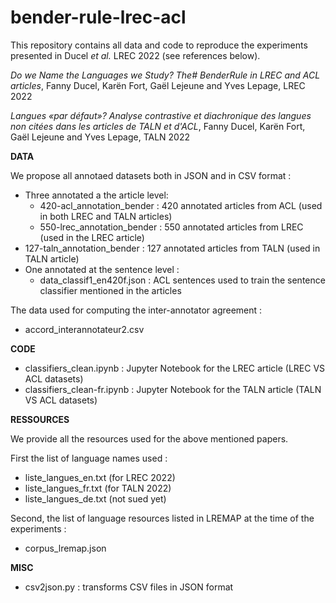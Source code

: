 # bender-rule-lrec-acl

This repository contains all data and code to reproduce the experiments presented in Ducel *et al.* LREC 2022 (see references below).

*Do we Name the Languages we Study? The# BenderRule in LREC and ACL articles*, Fanny Ducel, Karën Fort, Gaël Lejeune and Yves Lepage, LREC 2022 [](https://hal.archives-ouvertes.fr/hal-03680561/)

*Langues «par défaut»? Analyse contrastive et diachronique des langues non citées dans les articles de TALN et d'ACL*, Fanny Ducel, Karën Fort, Gaël Lejeune and Yves Lepage, TALN 2022 [](https://hal.inria.fr/hal-03680565) 

**DATA**

We propose all annotaed datasets both in JSON and in CSV format :
- Three annotated a the article level:
  - 420-acl_annotation_bender  : 420 annotated articles from ACL (used in both LREC and TALN articles)
  - 550-lrec_annotation_bender : 550 annotated articles from LREC (used in the LREC article)
 - 127-taln_annotation_bender : 127 annotated articles from TALN (used in TALN article)
- One annotated at the sentence level :
  - data_classif1_en420f.json  : ACL sentences used to train the sentence classifier mentioned in the articles

The data used for computing the inter-annotator agreement :
- accord_interannotateur2.csv

**CODE**
- classifiers_clean.ipynb : Jupyter Notebook for the LREC article (LREC VS ACL datasets)
- classifiers_clean-fr.ipynb : Jupyter Notebook for the TALN article (TALN VS ACL datasets)

**RESSOURCES**

We provide all the resources used for the above mentioned papers.

First the list of language names used :
- liste_langues_en.txt (for LREC 2022)
- liste_langues_fr.txt (for TALN 2022)
- liste_langues_de.txt (not sued yet)

Second, the list of language resources listed in LREMAP at the time of the experiments :
- corpus_lremap.json

**MISC**
- csv2json.py : transforms CSV files in JSON format
